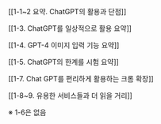 [[1-1~2 요약. ChatGPT의 활용과 단점]]

[[1-3. ChatGPT를 일상적으로 활용 요약]]

[[1-4. GPT-4 이미지 입력 기능 요약]]

[[1-5. ChatGPT의 한계를 시험 요약]]

[[1-7. Chat GPT를 편리하게 활용하는 크롬 확장]]

[[1-8~9. 유용한 서비스들과 더 읽을 거리]]

※ 1-6은 없음